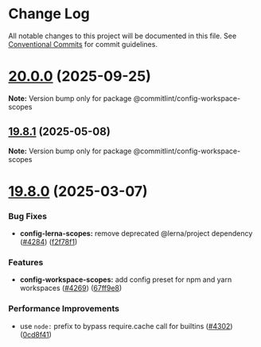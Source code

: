 # Change Log

All notable changes to this project will be documented in this file.
See [Conventional Commits](https://conventionalcommits.org) for commit guidelines.

# [20.0.0](https://github.com/conventional-changelog/commitlint/compare/v19.9.1...v20.0.0) (2025-09-25)

**Note:** Version bump only for package @commitlint/config-workspace-scopes





## [19.8.1](https://github.com/conventional-changelog/commitlint/compare/v19.8.0...v19.8.1) (2025-05-08)

**Note:** Version bump only for package @commitlint/config-workspace-scopes





# [19.8.0](https://github.com/conventional-changelog/commitlint/compare/v19.7.1...v19.8.0) (2025-03-07)


### Bug Fixes

* **config-lerna-scopes:** remove deprecated @lerna/project dependency ([#4284](https://github.com/conventional-changelog/commitlint/issues/4284)) ([f2f78f1](https://github.com/conventional-changelog/commitlint/commit/f2f78f105a32d040d8eb7e340f59a1d50fad9ac0))


### Features

* **config-workspace-scopes:** add config preset for npm and yarn workspaces ([#4269](https://github.com/conventional-changelog/commitlint/issues/4269)) ([67ff9e8](https://github.com/conventional-changelog/commitlint/commit/67ff9e82c10898757052df1d4233566b0b2cb433))


### Performance Improvements

* use `node:` prefix to bypass require.cache call for builtins ([#4302](https://github.com/conventional-changelog/commitlint/issues/4302)) ([0cd8f41](https://github.com/conventional-changelog/commitlint/commit/0cd8f410573fe11383f788b1ceb7e0946143591d))
